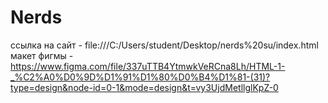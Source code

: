 # Nerds
ссылка на сайт - file:///C:/Users/student/Desktop/nerds%20su/index.html
макет фигмы - https://www.figma.com/file/337uTTB4YtmwkVeRCna8Lh/HTML-1-_%C2%A0%D0%9D%D1%91%D1%80%D0%B4%D1%81-(31)?type=design&node-id=0-1&mode=design&t=vy3UjdMetllglKpZ-0
